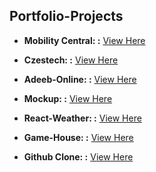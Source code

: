 ## Portfolio-Projects

* **Mobility Central: :** [View Here](https://alitechgeek52.github.io/Mobility-Central/)

* **Czestech: :** [View Here](http://www.czesttech.com/)

* **Adeeb-Online: :** [View Here](http://www.adeeb-online.com/)

* **Mockup: :** [View Here](https://alitechgeek52.github.io/14-may-mockup/)

* **React-Weather: :** [View Here](https://alitechgeek52.github.io/react-weather/)

* **Game-House: :** [View Here](https://game-hosue.syedsameer.now.sh/)

* **Github Clone: :** [View Here](https://github-clone.syedsameer.now.sh/)


